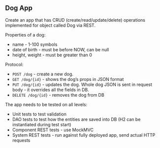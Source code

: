 Dog App
-------

Create an app that has CRUD (create/read/update/delete) operations implemented for object called Dog via REST. 

Properties of a dog: 

* name - 1-100 symbols 
* date of birth - must be before NOW, can be null
* height, weight - must be greater than 0

Protocol:

* `POST /dog` - create a new dog. 
* `GET /dog/{id}` - shows the dog’s props in JSON format
* `PUT /dog/{id}` - updates the dog. Whole dog JSON is sent in request body - it overrides all the fields in DB. 
* `DELETE /dog/{id}` - removes the dog from DB

The app needs to be tested on all levels:

* Unit tests to test validation
* DAO tests to test how the entities are saved into DB (H2 can be instantiated during test start)
* Component REST tests - use MockMVC
* System REST tests - run against fully deployed app, send actual HTTP requests